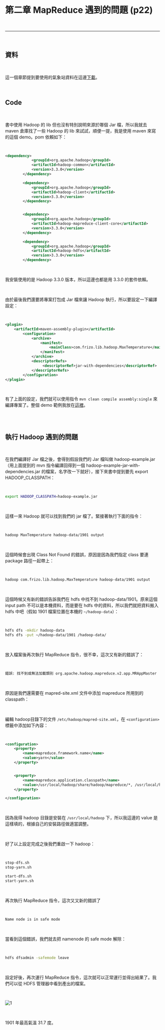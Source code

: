 # 第二章 MapReduce 遇到的問題 (p22)

<br>

---

<br>

## 資料

<br>

這一個章節提到要使用的氣象站資料在這邊[下載](./data/1901)。

<br>

## Code

<br>

書中使用 Hadoop 的 lib 但也沒有特別說明來源於哪個 Jar 檔，所以我就去 maven 倉庫找了一些 Hadoop 的 lib 來試試，順便一提，我是使用 maven 來寫的這個 demo。pom 依賴如下：

<br>

```xml
<dependency>
            <groupId>org.apache.hadoop</groupId>
            <artifactId>hadoop-common</artifactId>
            <version>3.3.0</version>
        </dependency>

        <dependency>
            <groupId>org.apache.hadoop</groupId>
            <artifactId>hadoop-client</artifactId>
            <version>3.3.0</version>
        </dependency>


        <dependency>
            <groupId>org.apache.hadoop</groupId>
            <artifactId>hadoop-mapreduce-client-core</artifactId>
            <version>3.3.0</version>
        </dependency>

        <dependency>
            <groupId>org.apache.hadoop</groupId>
            <artifactId>hadoop-hdfs</artifactId>
            <version>3.3.0</version>
        </dependency>
```

<br>

我安裝使用的是 Hadoop 3.3.0 版本，所以這邊也都是用 3.3.0 的套件依賴。

<br>

由於最後我們還要將專案打包成 Jar 檔來讓 Hadoop 執行，所以要設定一下編譯設定：

<br>

```xml
<plugin>
    <artifactId>maven-assembly-plugin</artifactId>
        <configuration>
            <archive>
                <manifest>
                    <mainClass>com.frizo.lib.hadoop.MaxTemperature</mainClass>
                </manifest>
            </archive>
            <descriptorRefs>
                 <descriptorRef>jar-with-dependencies</descriptorRef>
            </descriptorRefs>
        </configuration>
</plugin>
```

<br>

有了上面的設定，我們就可以使用指令 `mvn clean compile assembly:single` 來編譯專案了。整個 demo 範例我放在[這裡](./code/hadooplib)。

<br>
<br>

## 執行 Hadoop 遇到的問題

<br>

在我們編譯好 Jar 檔之後，會得到假設我們的 Jar 檔叫做 hadoop-example.jar（用上面提到的 mvn 指令編譯回得到一個 hadoop-example-jar-with-dependencies.jar 的檔案，名字改一下就好），接下來書中提到要先 export HADOOP_CLASSPATH：

<br>

```bash
export HADOOP_CLASSPATH=hadoop-example.jar
```

<br>

這樣一來 Hadoop 就可以找到我們的 jar 檔了。緊接著執行下面的指令：

<br>

```bash
hadoop MaxTemperature hadoop-data/1901 output
```

<br>

這個時候會出現 Class Not Found 的錯誤，原因是因為我們指定 class 要連 package 路徑一起帶上：

<br>

```bash
hadoop com.frizo.lib.hadoop.MaxTemperature hadoop-data/1901 output
```

<br>

這個時候又有新的錯誤告訴我們在 hdfs 中找不到 hadoop-data/1901。原來這個 input path 不可以是本機資料，而是要在 hdfs 中的資料，所以我們就把資料搬入 hdfs 中吧（假如 1901 檔案位置在本機的 `~/hadoop-data`）：

<br>

```bash
hdfs dfs -mkdir hadoop-data
hdfs dfs -put ~/hadoop-data/1901 /hadoop-data/
```
<br>

放入檔案後再次執行 MapReduce 指令，很不幸，這次又有新的錯誤了：

<br>

```bash
錯誤: 找不到或無法加載類別 org.apache.hadoop.mapreduce.v2.app.MRAppMaster
```

<br>

原因是我們還需要在 mapred-site.xml 文件中添加 mapreduce 所用到的 classpath：

<br>

編輯 hadoop目錄下的文件 `/etc/hadoop/mapred-site.xml`，在 `<configuration>` 標籤中添加如下內容：

<br>

```xml
<configuration>
    <property>
        <name>mapreduce.framework.name</name>
        <value>yarn</value>
    </property>


    <property>
	    <name>mapreduce.application.classpath</name>
    	<value>/usr/local/hadoop/share/hadoop/mapreduce/*, /usr/local/hadoop/share/hadoop/mapreduce/lib/*</value>
    </property>	    

</configuration>

```

<br>

因為我得 hadoop 目錄是安裝在 `/usr/local/hadoop` 下，所以我這邊的 value 是這樣填的，根據自己的安裝路徑做適當調整。

<br>

好了以上設定完成之後我們重啟一下 hadoop：

<br>

```bash
stop-dfs.sh
stop-yarn.sh

start-dfs.sh
start-yarn.sh
```

<br>

再次執行 MapReduce 指令，這次又又新的錯誤了

<br>

```bash
Name node is in safe mode
```

<br>

當看到這個錯誤，我們就去把 namenode 的 safe mode 解除：

<br>

```bash
hdfs dfsadmin -safemode leave
```

<br>

設定好後，再次運行 MapReduce 指令，這次就可以正常運行並得出結果了。我們可以從 HDFS 管理器中看到產出的檔案。

<br>

![1](imgs/1.png)

<br>

1901 年最高氣溫 31.7 度。